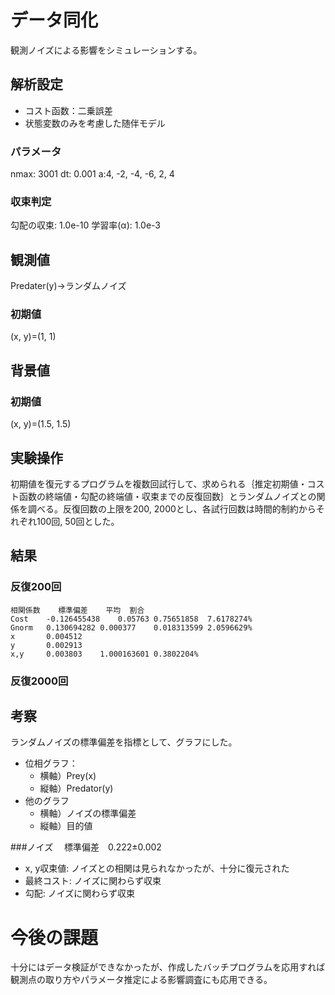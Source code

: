 # データ同化
観測ノイズによる影響をシミュレーションする。

## 解析設定
- コスト函数：二乗誤差
- 状態変数のみを考慮した随伴モデル
### パラメータ
nmax: 3001
dt: 0.001
a:4, -2, -4, -6, 2, 4

### 収束判定
勾配の収束: 1.0e-10
学習率(α): 1.0e-3

## 観測値
Predater(y)->ランダムノイズ
### 初期値
(x, y)=(1, 1)

## 背景値
### 初期値
(x, y)=(1.5, 1.5)

## 実験操作
初期値を復元するプログラムを複数回試行して、求められる｛推定初期値・コスト函数の終端値・勾配の終端値・収束までの反復回数｝とランダムノイズとの関係を調べる。反復回数の上限を200, 2000とし、各試行回数は時間的制約からそれぞれ100回, 50回とした。

## 結果
### 反復200回
	相関係数	標準偏差	平均	割合
	Cost	-0.126455438	0.05763	0.75651858	7.6178274%
	Gnorm	0.130694282	0.000377	0.018313599	2.0596629%
	x		0.004512		
	y		0.002913		
	x,y		0.003803	1.000163601	0.3802204%

### 反復2000回


## 考察
ランダムノイズの標準偏差を指標として、グラフにした。
- 位相グラフ：
  - 横軸）Prey(x)
  - 縦軸）Predator(y)
- 他のグラフ
  - 横軸）ノイズの標準偏差
  - 縦軸）目的値

###ノイズ
　標準偏差　0.222±0.002
- x, y収束値: ノイズとの相関は見られなかったが、十分に復元された
- 最終コスト: ノイズに関わらず収束
- 勾配: ノイズに関わらず収束

# 今後の課題
十分にはデータ検証ができなかったが、作成したバッチプログラムを応用すれば観測点の取り方やパラメータ推定による影響調査にも応用できる。
